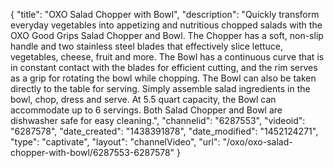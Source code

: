 {
    "title": "OXO Salad Chopper with Bowl",
    "description": "Quickly transform everyday vegetables into appetizing and nutritious chopped salads with the OXO Good Grips Salad Chopper and Bowl. The Chopper has a soft, non-slip handle and two stainless steel blades that effectively slice lettuce, vegetables, cheese, fruit and more. The Bowl has a continuous curve that is in constant contact with the blades for efficient cutting, and the rim serves as a grip for rotating the bowl while chopping. The Bowl can also be taken directly to the table for serving. Simply assemble salad ingredients in the bowl, chop, dress and serve. At 5.5 quart capacity, the Bowl can accommodate up to 6 servings. Both Salad Chopper and Bowl are dishwasher safe for easy cleaning.",
    "channelid": "6287553",
    "videoid": "6287578",
    "date_created": "1438391878",
    "date_modified": "1452124271",
    "type": "captivate",
    "layout": "channelVideo",
    "url": "\/oxo\/oxo-salad-chopper-with-bowl\/6287553-6287578"
}